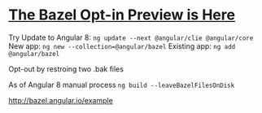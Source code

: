 # [The Bazel Opt-in Preview is Here](https://www.youtube.com/watch?v=J1lnp-nU4wM)

Try
Update to Angular 8: `ng update --next @angular/clie @angular/core`
New app: `ng new --collection=@angular/bazel`
Existing app: `ng add @angular/bazel`

Opt-out by restroing two .bak files

As of Angular 8 manual process
`ng build --leaveBazelFilesOnDisk`

http://bazel.angular.io/example

